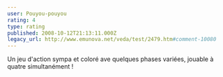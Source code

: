 ```yaml
---
user: Pouyou-pouyou
rating: 4
type: rating
published: 2008-10-12T21:13:11.000Z
legacy_url: http://www.emunova.net/veda/test/2479.htm#comment-10080
---
```

Un jeu d'action sympa et coloré ave quelques phases variées, jouable à quatre simultanément !